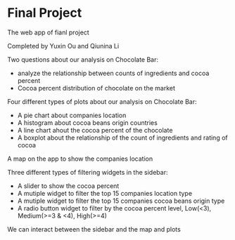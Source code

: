 # Final Project
 The web app of fianl project

Completed by Yuxin Ou and Qiunina Li

Two questions about our analysis on Chocolate Bar:
 - analyze the relationship between counts of ingredients and cocoa percent
 - Cocoa percent distribution of chocolate on the market

Four different types of plots about our analysis on Chocolate Bar:
 - A pie chart about companies location
 - A histogram about cocoa beans origin countries
 - A line chart ahout the cocoa percent of the chocolate
 - A boxplot about the relationship of the count of ingredients and rating of cocoa

A map on the app to show the companies location

Three different types of filtering widgets in the sidebar:
 - A slider to show the cocoa percent
 - A mutiple widget to filter the top 15 companies location type
 - A mutiple widget to filter the top 15 companies cocoa beans origin type
 - A radio button widget to filter by the cocoa percent level, Low(<3), Medium(>=3 & <4), High(>=4)

We can interact between the sidebar and the map and plots